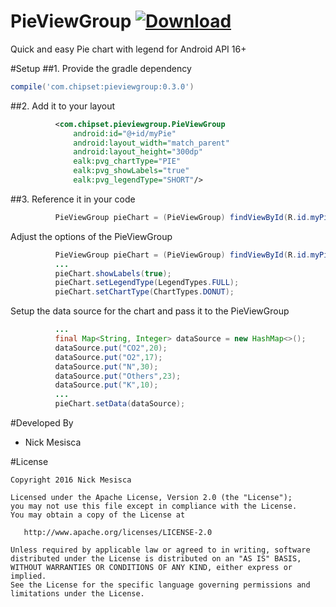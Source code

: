 # PieViewGroup  [ ![Download](https://api.bintray.com/packages/nickmesisca/Android-Controls/PieViewGroup/images/download.svg) ](https://bintray.com/nickmesisca/Android-Controls/PieViewGroup/_latestVersion)
Quick and easy Pie chart with legend for Android API 16+

#Setup
##1. Provide the gradle dependency

```gradle
compile('com.chipset:pieviewgroup:0.3.0')
```

##2. Add it to your layout

```xml
          <com.chipset.pieviewgroup.PieViewGroup
              android:id="@+id/myPie"
              android:layout_width="match_parent"
              android:layout_height="300dp"
              ealk:pvg_chartType="PIE"
              ealk:pvg_showLabels="true"
              ealk:pvg_legendType="SHORT"/>
```

##3. Reference it in your code

```java
          PieViewGroup pieChart = (PieViewGroup) findViewById(R.id.myPie);
```

Adjust the options of the PieViewGroup

```java
          PieViewGroup pieChart = (PieViewGroup) findViewById(R.id.myPie);
          ...
          pieChart.showLabels(true);
          pieChart.setLegendType(LegendTypes.FULL);
          pieChart.setChartType(ChartTypes.DONUT);
```

Setup the data source for the chart and pass it to the PieViewGroup

```java
          ...
          final Map<String, Integer> dataSource = new HashMap<>();
          dataSource.put("CO2",20);
          dataSource.put("O2",17);
          dataSource.put("N",30);
          dataSource.put("Others",23);
          dataSource.put("K",10);
          ...
          pieChart.setData(dataSource);
```

#Developed By

* Nick Mesisca 

#License

    Copyright 2016 Nick Mesisca

    Licensed under the Apache License, Version 2.0 (the "License");
    you may not use this file except in compliance with the License.
    You may obtain a copy of the License at

       http://www.apache.org/licenses/LICENSE-2.0

    Unless required by applicable law or agreed to in writing, software
    distributed under the License is distributed on an "AS IS" BASIS,
    WITHOUT WARRANTIES OR CONDITIONS OF ANY KIND, either express or implied.
    See the License for the specific language governing permissions and
    limitations under the License.


